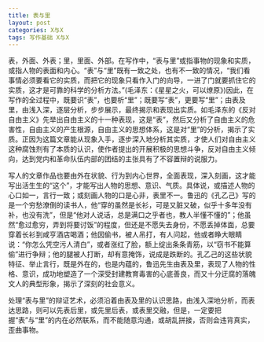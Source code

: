 ```yaml
---
title: 表与里
layout: post
categories: X与X
tags: 写作基础 X与X
---
```


表，外面、外表；里，里面、外部。在写作中，“表与里”或指事物的现象和实质，或指人物的表面和内心。“表”与“里”既有一致之处，也有不一致的情况，“我们看事情必须要看它的实质，而把它的现象只看作入门的向导，一进了门就要抓住它的实质，这才是可靠的科学的分析方法。”(毛泽东：《星星之火，可以燎原》)因此，在写作的全过程中，既要识“表”，也要析“里”；既要写“表”，更要写“里”；由表及里，由浅入深，逐层分析，步步展示，最终揭示和表现出实质。如毛泽东的《反对自由主义》先举出自由主义的十一种表现，这是“表”，然后又分析了自由主义的危害性，自由主义的产生根源，自由主义的思想体系，这是对“里”的分析，揭示了实质。正因为这篇文章能从现象入手，逐步深入地分析其实质，才使人们对自由主义这种腐蚀剂有了本质的认识，使作者提出的开展积极的思想斗争，反对自由主义倾向，达到党内和革命队伍内部的团结的主张具有了不容置辩的说服力。

写人的文章作品也要由外在状貌、行为到内心世界，全面表现，深入刻画，这才能写出活生生的“这个”，才能写出人物的思想、意识、气质。具体说，或描述人物的心口如一，言行一致；或刻画人物的口是心非，表里不一。鲁迅的《孔乙己》写的是一个穷愁潦倒的读书人，他“穿的虽然是长衫，可是又脏又破，似乎十多年没有补，也没有洗”，但是“他对人说话，总是满口之乎者也，教人半懂不懂的”；他虽然“愈过愈穷，弄到将要讨饭”的程度，但还是不愿失去身份，不愿丢掉体面，总要穿着长衫到咸亨酒店喝酒；他因偷书，被人吊打，有人问起，他或者睁大眼睛说：“你怎么凭空污人清白”，或者涨红了脸，额上绽出条条青筋，以“窃书不能算偷”进行争辩；他的腿被人打断，却有意掩饰，说成是跌断的。孔乙己的这些状貌特征、举止言行，既是外在的，也是内蕴的，鲁迅先生由表及里，表现了人物的性格、意识，成功地塑造了一个深受封建教育毒害的心底善良，而又十分迂腐的落魄文人的典型形象，揭示了深刻的社会意义。

处理“表与里”的辩证艺术，必须沿着由表及里的认识思路，由浅入深地分析，而表达思路，则可以先表后里，或先里后表，或表里交融，但是，一定要把握“表”与“里”的内在必然联系，而不能随意沟通，或胡乱拼接，否则会违背真实，歪曲事物。 